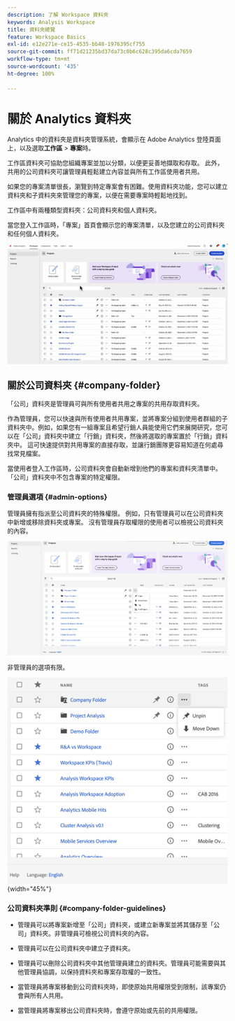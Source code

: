 ```yaml
---
description: 了解 Workspace 資料夾
keywords: Analysis Workspace
title: 資料夾總覽
feature: Workspace Basics
exl-id: e12e271e-ce15-4535-bb48-1976395cf755
source-git-commit: ff71d21235bd37da73c0b6c628c395da6cda7659
workflow-type: tm+mt
source-wordcount: '435'
ht-degree: 100%

---
```


# 關於 Analytics 資料夾

Analytics 中的資料夾是資料夾管理系統，會顯示在 Adobe Analytics 登陸頁面上，以及選取&#x200B;**工作區** > **專案**&#x200B;時。

工作區資料夾可協助您組織專案並加以分類，以便更妥善地擷取和存取。 此外，共用的公司資料夾可讓管理員輕鬆建立內容並與所有工作區使用者共用。

如果您的專案清單很長，瀏覽到特定專案會有困難。使用資料夾功能，您可以建立資料夾和子資料夾來管理您的專案，以便在需要專案時輕鬆地找到。

工作區中有兩種類型資料夾：公司資料夾和個人資料夾。

當您登入工作區時，「專案」首頁會顯示您的專案清單，以及您建立的公司資料夾和任何個人資料夾。

![](/help/analysis-workspace/build-workspace-project/assets/landing-page2.png)

## 關於公司資料夾 {#company-folder}

「公司」資料夾是管理員可與所有使用者共用之專案的共用存取資料夾。

作為管理員，您可以快速與所有使用者共用專案，並將專案分組到使用者群組的子資料夾中。例如，如果您有一組專案且希望行銷人員能使用它們來展開研究，您可以在「公司」資料夾中建立「行銷」資料夾，然後將選取的專案置於「行銷」資料夾中。 這可快速提供對共用專案的直接存取，並讓行銷團隊更容易知道在何處尋找常見檔案。

當使用者登入工作區時，公司資料夾會自動新增到他們的專案和資料夾清單中。 「公司」資料夾中不包含專案的特定權限。


### 管理員選項 {#admin-options}

管理員擁有指派至公司資料夾的特殊權限。 例如，只有管理員可以在公司資料夾中新增或移除資料夾或專案。 沒有管理員存取權限的使用者可以檢視公司資料夾的內容。

![](/help/analysis-workspace/build-workspace-project/assets/admin-options.png)

非管理員的選項有限。

![](/help/analysis-workspace/build-workspace-project/assets/non-admin-folder-options.png){width="45%"}

### 公司資料夾準則 {#company-folder-guidelines}

- 管理員可以將專案新增至「公司」資料夾，或建立新專案並將其儲存至「公司」資料夾。非管理員可檢視公司資料夾的內容。

- 管理員可以在公司資料夾中建立子資料夾。

- 管理員可以刪除公司資料夾中其他管理員建立的資料夾。管理員可能需要與其他管理員協調，以保持資料夾和專案存取權的一致性。

- 當管理員將專案移動到公司資料夾時，即使原始共用權限受到限制，該專案仍會與所有人共用。

- 當管理員將專案移出公司資料夾時，會遵守原始或先前的共用權限。
